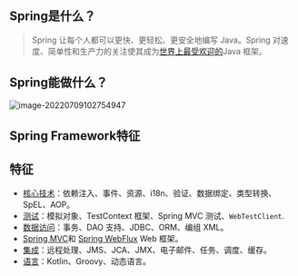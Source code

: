 ## Spring是什么？

> Spring 让每个人都可以更快、更轻松、更安全地编写 Java。Spring 对速度、简单性和生产力的关注使其成为[世界上最受欢迎的](https://snyk.io/blog/jvm-ecosystem-report-2018-platform-application/)Java 框架。

## Spring能做什么？

![image-20220709102754947](C:\Users\user\OneDrive\随心记\Spring\Spring\image-20220709102754947.png)

## Spring Framework特征

## 特征

- [核心技术](https://docs.spring.io/spring-framework/docs/current/spring-framework-reference/core.html)：依赖注入、事件、资源、i18n、验证、数据绑定、类型转换、SpEL、AOP。
- [测试](https://docs.spring.io/spring-framework/docs/current/spring-framework-reference/testing.html)：模拟对象、TestContext 框架、Spring MVC 测试、`WebTestClient`.
- [数据访问](https://docs.spring.io/spring-framework/docs/current/spring-framework-reference/data-access.html)：事务、DAO 支持、JDBC、ORM、编组 XML。
- [Spring MVC](https://docs.spring.io/spring/docs/current/spring-framework-reference/web.html)和 [Spring WebFlux](https://docs.spring.io/spring/docs/current/spring-framework-reference/web-reactive.html) Web 框架。
- [集成](https://docs.spring.io/spring-framework/docs/current/spring-framework-reference/integration.html)：远程处理、JMS、JCA、JMX、电子邮件、任务、调度、缓存。
- [语言](https://docs.spring.io/spring-framework/docs/current/spring-framework-reference/languages.html)：Kotlin、Groovy、动态语言。